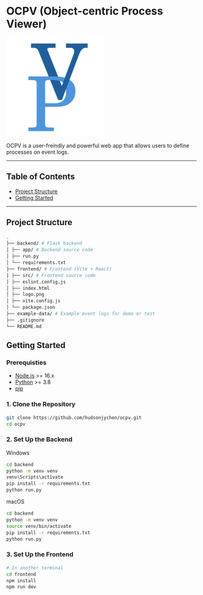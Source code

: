 # OCPV (Object-centric Process Viewer)

![logo](./resources/ocpv-logo-resized.png)

OCPV is a user-freindly and powerful web app that allows users to define processes on event logs.

---

## Table of Contents

- [Project Structure](#-project-structure)
- [Getting Started](#-getting-started)

---

## Project Structure

```bash
.
├── backend/ # Flask backend
│ ├── app/ # Backend source code
│ ├── run.py
│ └── requirements.txt
├── frontend/ # Frontend (Vite + React)
│ ├── src/ # Frontend source code
│ ├── eslint.config.js
│ ├── index.html
│ ├── logo.png
│ ├── vite.config.js
│ └── package.json
├── example-data/ # Example event logs for demo or test
├── .gitignore
└── README.md
```

## Getting Started

### Prerequisties
- [Node.js](https://nodejs.org/) >= 16.x
- [Python](https://www.python.org/) >= 3.8
- [pip](https://pip.pypa.io/en/stable/)

### 1. Clone the Repository
```bash
git clone https://github.com/hudsonjychen/ocpv.git
cd ocpv
```

### 2. Set Up the Backend
Windows
```bash
cd backend
python -m venv venv
venv\Scripts\activate
pip install -r requirements.txt
python run.py
```
macOS
```bash
cd backend
python -m venv venv
source venv/bin/activate
pip install -r requirements.txt
python run.py
```

### 3. Set Up the Frontend
```bash
# In another terminal
cd frontend
npm install
npm run dev
```